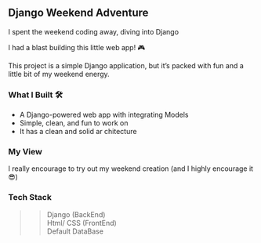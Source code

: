 ## Django Weekend Adventure 

I spent the weekend coding away, diving into Django

I had a blast building this little web app! 🎮

This project is a simple Django application, but it’s packed with fun and a little bit of my weekend energy. 

### What I Built 🛠

- A Django-powered web app with integrating Models
- Simple, clean, and fun to work on 
- It has a clean and solid ar chitecture

### My View

I really encourage to try out my weekend creation (and I highly encourage it 😎)

### Tech Stack
>> Django (BackEnd)<br>
>> Html/ CSS (FrontEnd)<br>
>> Default DataBase
